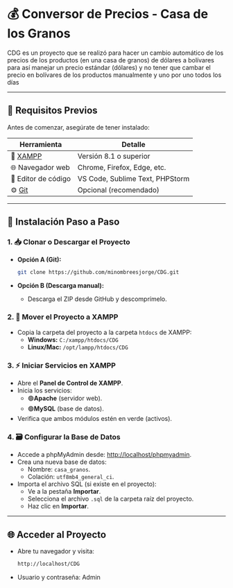# 💰 Conversor de Precios - Casa de los Granos  
CDG es un proyecto que se realizó para hacer un cambio automático de los precios de los productos (en una casa de granos) de dólares a bolívares para así manejar un precio estándar (dólares) y no tener que cambar el precio en bolívares de los productos manualmente y uno por uno todos los días

 


---


## 🔧 Requisitos Previos  
Antes de comenzar, asegúrate de tener instalado:  

| Herramienta | Detalle |  
|-------------|---------|  
| 🚀 [XAMPP](https://www.apachefriends.org/es/index.html) | Versión 8.1 o superior |  
| 🌐 Navegador web | Chrome, Firefox, Edge, etc. |  
| 📝 Editor de código | VS Code, Sublime Text, PHPStorm |  
| ⚙️ [Git](https://git-scm.com/) | Opcional (recomendado) |  



---



## 🚀 **Instalación Paso a Paso**

### 1. 📥 **Clonar o Descargar el Proyecto**
   - **Opción A (Git):**
     ```bash
     git clone https://github.com/minombreesjorge/CDG.git
     ```
     
   - **Opción B (Descarga manual):**
     - Descarga el ZIP desde GitHub y descomprímelo.

       

### 2. 📂 **Mover el Proyecto a XAMPP**
   - Copia la carpeta del proyecto a la carpeta `htdocs` de XAMPP:
     - **Windows:** `C:/xampp/htdocs/CDG`
     - **Linux/Mac:** `/opt/lampp/htdocs/CDG`

      

### 3. ⚡ **Iniciar Servicios en XAMPP**
   - Abre el **Panel de Control de XAMPP**.
   - Inicia los servicios:
     - 🟢**Apache** (servidor web).
     - 🟢**MySQL** (base de datos).
   - Verifica que ambos módulos estén en verde (activos).
     


### 4. 🗃️  **Configurar la Base de Datos**
   - Accede a phpMyAdmin desde: [http://localhost/phpmyadmin](http://localhost/phpmyadmin).
   - Crea una nueva base de datos:
     - Nombre: `casa_granos`.
     - Colación: `utf8mb4_general_ci`.
   - Importa el archivo SQL (si existe en el proyecto):
     - Ve a la pestaña **Importar**.
     - Selecciona el archivo `.sql` de la carpeta raíz del proyecto.
     - Haz clic en **Importar**.
       


---



## 🌐 **Acceder al Proyecto**
- Abre tu navegador y visita:
  ```bash
  http://localhost/CDG

- Usuario y contraseña: Admin
